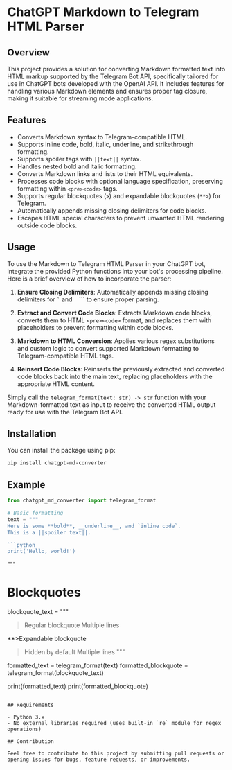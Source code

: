 # ChatGPT Markdown to Telegram HTML Parser

## Overview

This project provides a solution for converting Markdown formatted text into HTML markup supported by the Telegram Bot API, specifically tailored for use in ChatGPT bots developed with the OpenAI API. It includes features for handling various Markdown elements and ensures proper tag closure, making it suitable for streaming mode applications.

## Features

- Converts Markdown syntax to Telegram-compatible HTML.
- Supports inline code, bold, italic, underline, and strikethrough formatting.
- Supports spoiler tags with `||text||` syntax.
- Handles nested bold and italic formatting.
- Converts Markdown links and lists to their HTML equivalents.
- Processes code blocks with optional language specification, preserving formatting within `<pre><code>` tags.
- Supports regular blockquotes (`>`) and expandable blockquotes (`**>`) for Telegram.
- Automatically appends missing closing delimiters for code blocks.
- Escapes HTML special characters to prevent unwanted HTML rendering outside code blocks.

## Usage

To use the Markdown to Telegram HTML Parser in your ChatGPT bot, integrate the provided Python functions into your bot's processing pipeline. Here is a brief overview of how to incorporate the parser:

1. **Ensure Closing Delimiters**: Automatically appends missing closing delimiters for `` ` `` and ` ` ``` to ensure proper parsing.

2. **Extract and Convert Code Blocks**: Extracts Markdown code blocks, converts them to HTML `<pre><code>` format, and replaces them with placeholders to prevent formatting within code blocks.

3. **Markdown to HTML Conversion**: Applies various regex substitutions and custom logic to convert supported Markdown formatting to Telegram-compatible HTML tags.

4. **Reinsert Code Blocks**: Reinserts the previously extracted and converted code blocks back into the main text, replacing placeholders with the appropriate HTML content.

Simply call the `telegram_format(text: str) -> str` function with your Markdown-formatted text as input to receive the converted HTML output ready for use with the Telegram Bot API.

## Installation

You can install the package using pip:

```sh
pip install chatgpt-md-converter
```

## Example

````python
from chatgpt_md_converter import telegram_format

# Basic formatting
text = """
Here is some **bold**, __underline__, and `inline code`.
This is a ||spoiler text||.

```python
print('Hello, world!')
````

"""

# Blockquotes

blockquote_text = """

> Regular blockquote
> Multiple lines

\*\*>Expandable blockquote

> Hidden by default
> Multiple lines
> """

formatted_text = telegram_format(text)
formatted_blockquote = telegram_format(blockquote_text)

print(formatted_text)
print(formatted_blockquote)

```

## Requirements

- Python 3.x
- No external libraries required (uses built-in `re` module for regex operations)

## Contribution

Feel free to contribute to this project by submitting pull requests or opening issues for bugs, feature requests, or improvements.
```

